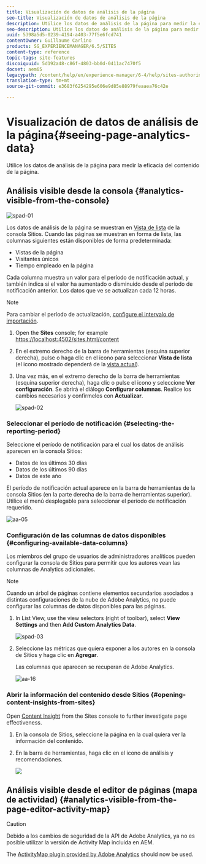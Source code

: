 ```yaml
---
title: Visualización de datos de análisis de la página
seo-title: Visualización de datos de análisis de la página
description: Utilice los datos de análisis de la página para medir la eficacia del contenido de la página.
seo-description: Utilice los datos de análisis de la página para medir la eficacia del contenido de la página.
uuid: 5398a5d5-0239-4194-a403-77f5e6fcd741
contentOwner: Guillaume Carlino
products: SG_EXPERIENCEMANAGER/6.5/SITES
content-type: reference
topic-tags: site-features
discoiquuid: 5d192a48-c86f-4803-bb0d-0411ac7470f5
docset: aem65
legacypath: /content/help/en/experience-manager/6-4/help/sites-authoring/pa-using.html
translation-type: tm+mt
source-git-commit: e3683f6254295e606e9d85e88979feaaea76c42e

---
```



# Visualización de datos de análisis de la página{#seeing-page-analytics-data}

Utilice los datos de análisis de la página para medir la eficacia del contenido de la página.

## Análisis visible desde la consola {#analytics-visible-from-the-console}

![spad-01](assets/spad-01.png)

Los datos de análisis de la página se muestran en [Vista de lista](/help/sites-authoring/basic-handling.md#list-view) de la consola Sitios. Cuando las páginas se muestran en forma de lista, las columnas siguientes están disponibles de forma predeterminada:

* Vistas de la página
* Visitantes únicos
* Tiempo empleado en la página

Cada columna muestra un valor para el período de notificación actual, y también indica si el valor ha aumentado o disminuido desde el período de notificación anterior. Los datos que ve se actualizan cada 12 horas.

>[!NOTE]
>
>Para cambiar el período de actualización, [configure el intervalo de importación](/help/sites-administering/adobeanalytics-connect.md#configuring-the-import-interval).

1. Open the **Sites** console; for example [https://localhost:4502/sites.html/content](https://localhost:4502/sites.html/content)
1. En el extremo derecho de la barra de herramientas (esquina superior derecha), pulse o haga clic en el icono para seleccionar **Vista de lista** (el icono mostrado dependerá de la [vista actual](/help/sites-authoring/basic-handling.md#viewing-and-selecting-resources)). 

1. Una vez más, en el extremo derecho de la barra de herramientas (esquina superior derecha), haga clic o pulse el icono y seleccione **Ver configuración**. Se abrirá el diálogo **Configurar columnas**. Realice los cambios necesarios y confírmelos con **Actualizar**.

   ![spad-02](assets/spad-02.png)

### Seleccionar el período de notificación {#selecting-the-reporting-period}

Seleccione el período de notificación para el cual los datos de análisis aparecen en la consola Sitios:

* Datos de los últimos 30 días
* Datos de los últimos 90 días
* Datos de este año

El período de notificación actual aparece en la barra de herramientas de la consola Sitios (en la parte derecha de la barra de herramientas superior). Utilice el menú desplegable para seleccionar el período de notificación requerido.

![aa-05](assets/aa-05.png)

### Configuración de las columnas de datos disponibles {#configuring-available-data-columns}

Los miembros del grupo de usuarios de administradores analíticos pueden configurar la consola de Sitios para permitir que los autores vean las columnas de Analytics adicionales.

>[!NOTE]
>
>Cuando un árbol de páginas contiene elementos secundarios asociados a distintas configuraciones de la nube de Adobe Analytics, no puede configurar las columnas de datos disponibles para las páginas.

1. In List View, use the view selectors (right of toolbar), select **View Settings** and then **Add Custom Analytics Data**.

   ![spad-03](assets/spad-03.png)

1. Seleccione las métricas que quiera exponer a los autores en la consola de Sitios y haga clic en **Agregar**.

   Las columnas que aparecen se recuperan de Adobe Analytics.

   ![aa-16](assets/aa-16.png)

### Abrir la información del contenido desde Sitios {#opening-content-insights-from-sites}

Open [Content Insight](/help/sites-authoring/content-insights.md) from the Sites console to further investigate page effectiveness.

1. En la consola de Sitios, seleccione la página en la cual quiera ver la información del contenido.
1. En la barra de herramientas, haga clic en el icono de análisis y recomendaciones.

   ![](do-not-localize/chlimage_1-14.png)

## Análisis visible desde el editor de páginas (mapa de actividad) {#analytics-visible-from-the-page-editor-activity-map}

>[!CAUTION]
>
>Debido a los cambios de seguridad de la API de Adobe Analytics, ya no es posible utilizar la versión de Activity Map incluida en AEM.
>
>The [ActivityMap plugin provided by Adobe Analytics](https://docs.adobe.com/content/help/en/analytics/analyze/activity-map/getting-started/get-started-users/activitymap-install.html) should now be used.
